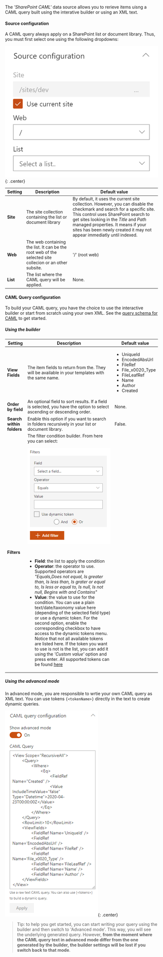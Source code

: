 The _'SharePoint CAML'_ data source allows you to rerieve items uisng a CAML query built using the interative builder or using an XML text.

#### Source configuration

A CAML query always apply on a SharePoint list or document library. Thus, you must first select one using the following dropdowns:

!["Source configuration"](../../../../assets/webparts/data_visualizer/caml/source_configuration.png){: .center}

| Setting | Description | Default value |
| ------- |---------------- | ---------- |
| **Site** | The site collection containing the list or document library | By default, it uses the current site collection. However, you can disable the checkmark and search for a specific site. This control uses SharePoint search to get sites looking in the _Title_ and _Path_ managed properties. It means if your sites has been newly created it may not appear immediatly until indexed. | Current site collection.
| **Web** | The web containing the list. It can be the root web of the selected site collecion or an other subsite. | '/' (root web)
| **List** | The list where the CAML query will be applied. | None.

#### CAML Query configuration

To build your CAML query, you have the choice to use the interactive builder or start from scratch using your own XML. See the [query schema for CAML](https://docs.microsoft.com/en-us/sharepoint/dev/schema/query-schema) to get started.

##### Using the builder

| Setting | Description | Default value |
| ------- |---------------- | ---------- |
| **View Fields** | The item fields to return from the. They will be available in your templates with the same name. | <ul><li>UniqueId</li><li>EncodedAbsUrl</li><li>FileRef</li><li>File_x0020_Type</li><li>FileLeafRef</li><li>Name</li><li>Author</li><li>Created</li></ul>
| **Order by field** | An optional field to sort results. If a field is selected, you have the option to select ascending or descending order. | None.
| **Search within folders** | Enable this option if you want to search in folders recursively in your list or document library. | False.
| **Filters** | The filter condition builder. From here you can select: </br><p align="center">!["Filter builder"](../../../../assets/webparts/data_visualizer/caml/filter_builder.png)</p></br><ul><li><b>Field</b>: the list to apply the condition</li><li><b>Operator</b>: the operator to use. Supported operators are _"Equals,Does not equal, Is greater than, Is less than, Is grater or equal to, Is less or equal to, Is null, Is not null, Begins with and Contains"_</li><li><b>Value</b>: the value to use for the condition. You can use a plain text/date/taxonomy value here (depending of the selected field type) or use a dynamic token. For the second option, enable the corresponding checkbox to have access to the dynamic tokens menu. Notice that not all available tokens are listed here. If the token you want to use is not is the list, you can add it using the _'Custom value'_ option and press enter. All supported tokens can be found [here](../tokens.md)</li></ul>

##### Using the advanced mode

In advanced mode, you are responsible to wrtie your own CAML query as XML text. You can use tokens `{<tokenName>}` directly in the text to create dynamic queries.

!["Advanced mode"](../../../../assets/webparts/data_visualizer/caml/filter_advancedmode.png){: .center}

> Tip: to help you get started, you can start writing your query using the builder and then switch to 'Advanced mode'. This way, you will see the underlying generated query. However, **from the moment where the CAML query text in advanced mode differ from the one generated by the builder, the builder settings will be lost if you switch back to that mode**.



